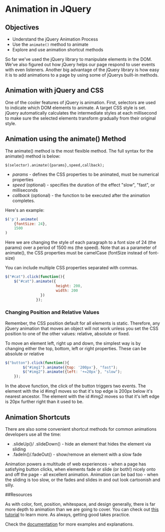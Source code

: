 # Animation in JQuery

## Objectives
* Understand the jQuery Animation Process
* Use the `animate()` method to animate
* Explore and use animation shortcut methods

So far we've used the jQuery library to manipulate elements in the DOM. We've also figured out how jQuery helps our page respond to user events with even listeners. Another big advantage of the jQuery library is how easy it is to add animations to a page by using some of jQuerys built-in methods.

## Animation with jQuery and CSS
One of the cooler features of jQuery is animation. First, selectors are used to indicate which DOM elements to animate. A target CSS style is set. jQuery automatically calculates the intermediate styles at each millisecond to make sure the selected elements transform gradually from their original style.

## Animation using the animate() Method
The animate() method is the most flexible method. The full syntax for the animate() method is below:

`$(selector).animate({params},speed,callback);`

* *params* - defines the CSS properties to be animated, must be numerical properties
* *speed* (optional) - specifies the duration of the effect "slow", "fast", or milliseconds
* *callback* (optional) - the function to be executed after the animation completes.

Here's an example:
```js
$('p').animate(
    {fontSize: 24},
    1500
)
```
Here we are changing the style of each paragraph to a font size of 24 (the params) over a period of 1500 ms (the speed). Note that as a parameter of animate(), the CSS properties must be camelCase (fontSize instead of font-size)

You can include multiple CSS properties separated with commas.
```js
$("#cat").click(function(){
    $("#cat").animate({
                       height: 200,
                       width: 200
                })
              });
```

### Changing Position and Relative Values
Remember, the CSS  position default for all elements is static. Therefore, any jQuery animation that moves an object will not work unless you set the CSS position to one of the other values: relative, absolute or fixed.

To move an element left, right up and down, the simplest way is by changing either the top, bottom, left or right properties. These can be absolute or relative

```javascript
$("button").click(function(){
        $("#img1").animate({top: '200px'}, "fast");
        $("#img2").animate({left: '+=20px'}, "slow");
    });

```

In the above function, the click of the button triggers two events. The element with the id #img1 moves so that it's top edge is 200px below it's nearest ancestor. The element with the id #img2 moves so that it's left edge is 20px further right than it used to be.

## Animation Shortcuts
There are also some convenient shortcut methods for common animations developers use all the time:
* .slideUp()/ .slideDown() - hide an element that hides the element via sliding
* .fadeIn()/.fadeOut() - show/remove an element with a slow fade


Animation powers a multitude of web experiences - when a page has satisfying button clicks, when elements fade or slide (or both!) nicely onto and off the page - all excellent animation. Animation can be bad too - when the sliding is too slow, or the fades and slides in and out look cartoonish and silly.

##Resources

As with color, font, position, whitespace, and design generally, there is far more depth to animation than we are going to cover. You can check out [this tutorial](http://www.sitepoint.com/guide-jquery-animate-method/) to learn more. As always, getting good takes practice.

Check the [documentation](https://api.jquery.com/category/effects/) for more examples and explanations.
